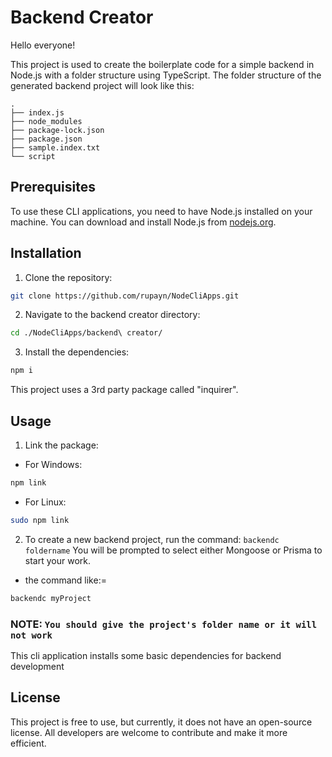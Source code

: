 # Backend Creator

Hello everyone!

This project is used to create the boilerplate code for a simple backend in Node.js with a folder structure using TypeScript. The folder structure of the generated backend project will look like this:
```
.
├── index.js
├── node_modules
├── package-lock.json
├── package.json
├── sample.index.txt
└── script
```
## Prerequisites

To use these CLI applications, you need to have Node.js installed on your machine. You can download and install Node.js from [nodejs.org](https://nodejs.org/).

## Installation

1. Clone the repository:
```bash
git clone https://github.com/rupayn/NodeCliApps.git
```

2. Navigate to the backend creator directory:

```bash 
cd ./NodeCliApps/backend\ creator/
```

3. Install the dependencies:
```bash
npm i
```
This project uses a 3rd party package called "inquirer".

## Usage

1. Link the package:
- For Windows: 
``` bash
npm link
```
- For Linux: 
```bash 
sudo npm link
```

2. To create a new backend project, run the command: `backendc foldername`
You will be prompted to select either Mongoose or Prisma to start your work.
- the command like:= 
```bash
backendc myProject
```
### NOTE: `You should give the project's folder name or it will not work`

This cli application installs some basic dependencies for backend development
## License

This project is free to use, but currently, it does not have an open-source license. All developers are welcome to contribute and make it more efficient.